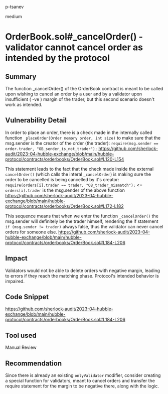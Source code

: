 p-tsanev

medium

# OrderBook.sol#_cancelOrder() - validator cannot cancel order as intended by the protocol

## Summary
The function _cancelOrder() of the OrderBook contract is meant to be called upon wishing to cancel an order by a user and by a validator upon insufficient ( -ve ) margin of the trader, but this second scenario doesn't work as intended.

## Vulnerability Detail
In order to place an order, there is a check made in the internally called function ``_placeOrder(Order memory order, int size)`` to make sure that the msg.sender is the creator of the order (the trader):
``require(msg.sender == order.trader, "OB_sender_is_not_trader");``
https://github.com/sherlock-audit/2023-04-hubble-exchange/blob/main/hubble-protocol/contracts/orderbooks/OrderBook.sol#L120-L154

This statement leads to the fact that the check made inside the external ``cancelOrder()`` (which calls the interal ``_cancelOrder``) is making sure the order to be cancelled is being cancelled by it's creator:
``require(orders[i].trader == trader, "OB_trader_mismatch");`` <= ``orders[i].trader`` is the msg.sender of the above function
https://github.com/sherlock-audit/2023-04-hubble-exchange/blob/main/hubble-protocol/contracts/orderbooks/OrderBook.sol#L172-L182

This sequence means that when we enter the function ``_cancelOrder()`` the msg.sender will definitely be the trader himself, rendering the if statement `` if (msg.sender != trader)`` always false, thus the validator can never cancel orders for someone else.
https://github.com/sherlock-audit/2023-04-hubble-exchange/blob/main/hubble-protocol/contracts/orderbooks/OrderBook.sol#L184-L206
## Impact
Validators would not be able to delete orders with negative margin, leading to errors if they reach the matching phase. Protocol's intended behavior is impaired.

## Code Snippet
https://github.com/sherlock-audit/2023-04-hubble-exchange/blob/main/hubble-protocol/contracts/orderbooks/OrderBook.sol#L184-L206
## Tool used

Manual Review

## Recommendation
Since there is already an existing ``onlyValidator`` modifier, consider creating a special function for validators, meant to cancel orders and transfer the require statement for the margin to be negative there, along with the logic.
